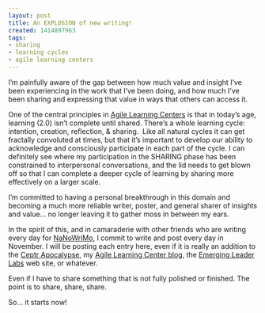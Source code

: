 ```yaml
---
layout: post
title: An EXPLOSION of new writing!
created: 1414897963
tags:
- sharing
- learning cycles
- agile learning centers
---
```

<p>I&rsquo;m painfully aware of the gap between how much value and insight I&rsquo;ve been experiencing in the work that I&rsquo;ve been doing, and how much I&rsquo;ve been sharing and expressing that value in ways that others can access it.</p><p>One of the central principles in <a href="http://nyc.AgileLearningCenters.org">Agile Learning Centers</a> is that in today&rsquo;s age, learning (2.0) isn&rsquo;t complete until shared. There&rsquo;s a whole learning cycle: intention, creation, reflection, &amp; sharing.&nbsp; Like all natural cycles it can get fractally convoluted at times, but that it&rsquo;s important to develop our ability to acknowledge and consciously participate in each part of the cycle. I can definitely see where my participation in the SHARING phase has been constrained to interpersonal conversations, and the lid needs to get blown off so that I can complete a deeper cycle of learning by sharing more effectively on a larger scale.</p><p>I&rsquo;m committed to having a personal breakthrough in this domain and becoming a much more reliable writer, poster, and general sharer of insights and value&hellip; no longer leaving it to gather moss in between my ears.</p><p>In the spirit of this, and in camaraderie with other friends who are writing every day for <a href="http://NaNoWriMo.org">NaNoWriMo</a>, I commit to write and post every day in November. I will be posting each entry here, even if it is really an addition to the <a href="https://docs.google.com/document/d/1Line362Wm0zMOZcEZMqPYfHqNS4XIVyVsP7SS_4jE2o/edit#">Ceptr Apocalypse</a>, my <a href="http://artbrock.AgileLearningCenters.org">Agile Learning Center blog</a>, the <a href="http://EmergingLeaderLabs.org">Emerging Leader Labs</a> web site, or whatever.</p><p>Even if I have to share something that is not fully polished or finished. The point is to share, share, share.</p><p>So&hellip; it starts now!</p>
